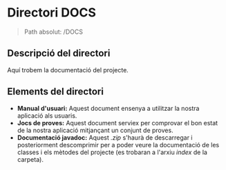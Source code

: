# Directori DOCS

> Path absolut: /DOCS

## Descripció del directori
Aquí trobem la documentació del projecte.

## Elements del directori

- **Manual d'usuari:**
Aquest document ensenya a utilitzar la nostra aplicació als usuaris.
- **Jocs de proves:**
Aquest document serviex per comprovar el bon estat de la nostra aplicació mitjançant un conjunt de proves.
- **Documentació javadoc:**
Aquest *.zip* s'haurà de descarregar i posteriorment descomprimir per a poder veure la documentació de les classes i els mètodes del projecte (es trobaran a l'arxiu *index* de la carpeta).